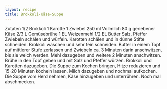 ```yaml
---
layout: recipe
title: Brokkoli-Käse-Suppe
---
```


Zutaten
1/2 Brokkoli
1 Karotte
1 Zwiebel
250 ml Vollmilch
80 g geriebener Käse
2/3 L Gemüsebrühe
1 EL Weizenmehl
1/2 EL Butter
Salz, Pfeffer
Zwiebeln schälen und würfeln. Karotten schälen und in dünne Stifte schneiden. Brokkoli waschen und sehr fein schneiden.
Butter in einem Topf auf mittlerer Stufe zerlassen und Zwiebeln ca. 3 Minuten darin anschwitzen, bis sie weich werden. Mehl dazugeben und weitere 2 Minuten anschwitzen. Brühe in den Topf geben und mit Salz und Pfeffer würzen.
Brokkoli und Karotten dazugeben. Die Suppe zum Kochen bringen, Hitze reduzieren und 15-20 Minuten köcheln lassen.
Milch dazugeben und nochmal aufkochen. Die Suppe vom Herd nehmen, Käse hinzugeben und unterrühren. Noch mal abschmecken.
